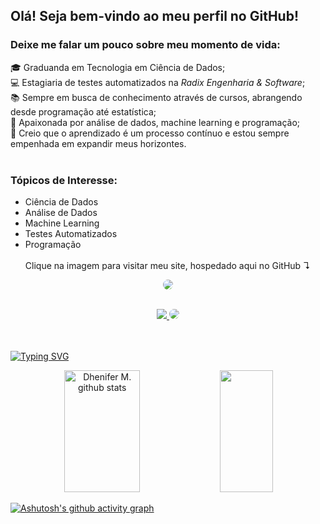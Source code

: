 ## Olá! Seja bem-vindo ao meu perfil no GitHub!

### Deixe me falar um pouco sobre meu momento de vida: 
🎓 Graduanda em Tecnologia em Ciência de Dados;<br>
💻 Estagiaria de testes automatizados na *Radix Engenharia & Software*;<br>
📚 Sempre em busca de conhecimento através de cursos, abrangendo desde programação até estatística;<br>
🌟 Apaixonada por análise de dados, machine learning e programação;<br>
📖 Creio que o aprendizado é um processo contínuo e estou sempre empenhada em expandir meus horizontes.<br>
<br> 

### Tópicos de Interesse:
- Ciência de Dados
- Análise de Dados
- Machine Learning
- Testes Automatizados
- Programação
  <br><br>
Clique na imagem para visitar meu site, hospedado aqui no GitHub ↴
 <div align="center"> 
<p>  <p/>
<a href="https://dhenimoura.github.io/portfolio_01/" target="_blank"><img src="icons8-domínio-100.png" style="border-radius: 30px" target="_blank"></a>
 </div>
  <br>
  
  <div align="center"> 
  <a href="https://www.instagram.com/dhenifermoura/" target="_blank"><img src="https://img.shields.io/badge/-Instagram-%23E4405F?style=for-the-badge&logo=instagram&logoColor=white"</a>
<a href="https://www.linkedin.com/in/dhenifer-moura-58496270/" target="_blank"><img src="https://img.shields.io/badge/-LinkedIn-%230077B5?style=for-the-badge&logo=linkedin&logoColor=white" style="border-radius: 30px" target="_blank"></a> 
 </div>
 
  <br>
  <br>

[![Typing SVG](https://readme-typing-svg.herokuapp.com/?color=008080&size=25&center=true&vCenter=true&width=1000&lines=;GitHub+stats+:%29)](https://git.io/typing-svg)

<div align="center">  
  <img width="49%" height="195px" src="https://github-readme-stats.vercel.app/api?username=DheniMoura&show_icons=true&count_private=true&hide_border=true&title_color=008080&icon_color=008080&text_color=c9d1d9&bg_color=0d1117" alt="Dhenifer M. github stats" /> 
  
  <img width="41%" height="195px" src="https://github-readme-stats.vercel.app/api/top-langs/?username=DheniMoura&layout=compact&hide_border=true&title_color=008080&text_color=008080&bg_color=0d1117" />
</div>



[![Ashutosh's github activity graph](https://github-readme-activity-graph.vercel.app/graph?username=DheniMoura&theme=react-dark)](https://github.com/ashutosh00710/github-readme-activity-graph)

  <br>
  <br>
  <br>




<!-- ![Snake animation](https://github.com/DheniMoura/DheniMoura/blob/output/github-contribution-grid-snake.svg) -->
